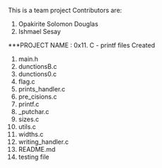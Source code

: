 This is a team project
Contributors are:
1. Opakirite Solomon Douglas
2. Ishmael  Sesay

***PROJECT NAME : 0x11. C - printf
files Created
1. main.h
2. dunctionsB.c
3. dunctions0.c
4. flag.c
5. prints_handler.c
6. pre_cisions.c
7. printf.c
8. _putchar.c
9. sizes.c
10. utils.c
11. widths.c
12. writing_handler.c
13. README.md
14. testing file
